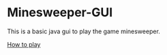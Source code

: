 # Minesweeper-GUI
This is a basic java gui to play the game minesweeper.

[How to play](https://en.wikipedia.org/wiki/Minesweeper_(video_game))
